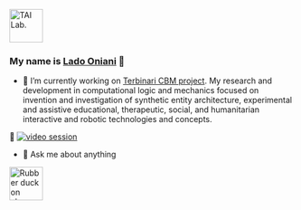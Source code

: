 [<img alt="TAI Lab." width="59px" src="https://github.com/ladooniani/tailab/blob/master/assets/tai_lab_terbinari_cbm_project_logo.png" />](https://github.com/ladooniani/terbinari) 

### My name is [Lado Oniani](https://github.com/ladooniani/resume-cv/blob/main/README.md) 👋

<!-- **ladooniani/ladooniani** is a ✨ _special_ ✨ repository because its `README.md` (this file) appears on your GitHub profile. -->

- 🌌 I’m currently working on [Terbinari CBM project](https://github.com/ladooniani/terbinari). My research and development in computational logic and mechanics focused on invention and investigation of synthetic entity architecture, experimental and assistive educational, therapeutic, social, and humanitarian interactive and robotic technologies and concepts.

 📌 [![video session](https://github.com/ladooniani/tailab/blob/master/assets/video.jpg)](https://www.youtube.com/embed/videoseries?list=PLz-uAJOvLjs0D5dGJIcGOwpURkVAGzvHU&rel=0)
   
- 💬 Ask me about anything
 <!--- - 👯 I’m looking for support to expand independent research workflow, improve the laboratory environment, and speed up the conceptual strategy process, which leads to more involved research in frames of related technology, forming an educational platform for creative/intellectual collaboration, and search for other references. --->
 <!--- <img src="https://github.com/ladooniani/resume-cv/blob/main/img/rubber-duck-on-the-chess-place-radio-fisheye.png" width="63">  --->
  [<img alt="Rubber duck on chess place radio fisheye TAI lab icon" width="59px" src="https://github.com/ladooniani/resume-cv/blob/main/img/rubber-duck-on-the-chess-place-radio-fisheye.png" />](https://github.com/ladooniani/resume-cv/blob/main/README.md) 
 <!--- [<img alt="Rubber duck on chess place radio fisheye TAI lab icon" width="59px" src="https://github.com/ladooniani/resume-cv/blob/main/img/rubber-duck-on-the-blue-chess-place-radio-fisheye.png" />](https://github.com/ladooniani/resume-cv/blob/main/README.md) --->

